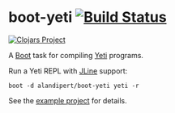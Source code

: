 # boot-yeti [![Build Status][travis-badge]][travis-build]

[![Clojars Project][clojars-badge]][clojars-page]

A [Boot] task for compiling [Yeti] programs.

Run a Yeti REPL with [JLine] support:

    boot -d alandipert/boot-yeti yeti -r

See the [example project](example/) for details.

[clojars-badge]: http://clojars.org/alandipert/boot-yeti/latest-version.svg?cache=2
[clojars-page]: http://clojars.org/alandipert/boot-yeti
[travis-badge]: https://travis-ci.org/alandipert/boot-yeti.svg?branch=master
[travis-build]: https://travis-ci.org/alandipert/boot-yeti
[Boot]: http://boot-clj.com/
[Yeti]: http://mth.github.io/yeti/
[JLine]: http://jline.sourceforge.net/
